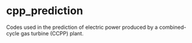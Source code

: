 # cpp_prediction
Codes used in the prediction of electric power produced by a combined-cycle gas turbine (CCPP) plant.
